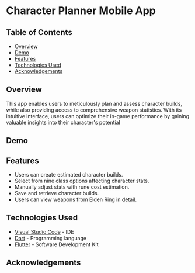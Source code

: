# Character Planner Mobile App

## Table of Contents
- [Overview](#overview)
- [Demo](#demo)
- [Features](#features)
- [Technologies Used](#technologies-used)
- [Acknowledgements](#acknowledgements)

## Overview
This app enables users to meticulously plan and assess character builds, while also providing access to comprehensive weapon statistics. With its intuitive interface, users can optimize their in-game performance by gaining valuable insights into their character's potential

## Demo

## Features
- Users can create estimated character builds.
- Select from nine class options affecting character stats.
- Manually adjust stats with rune cost estimation.
- Save and retrieve character builds.
- Users can view weapons from Elden Ring in detail.

## Technologies Used
- [Visual Studio Code](https://code.visualstudio.com "Visual Studio Code's Homepage") - IDE
- [Dart](https://dart.dev/ "Dart's Homepage") - Programming language
- [Flutter](https://docs.flutter.dev/ "Flutter's Homepage") - Software Development Kit

## Acknowledgements
